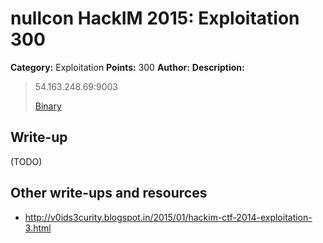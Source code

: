 # nullcon HackIM 2015: Exploitation 300

**Category:** Exploitation
**Points:** 300
**Author:**
**Description:**

> 54.163.248.69:9003
> 
>	[Binary](sample3.tar.gz)

## Write-up

(TODO)

## Other write-ups and resources

* <http://v0ids3curity.blogspot.in/2015/01/hackim-ctf-2014-exploitation-3.html>

